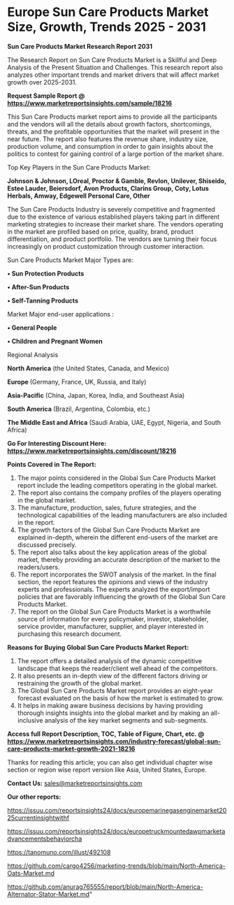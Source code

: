 # Europe Sun Care Products Market Size, Growth, Trends 2025 - 2031

<strong>Sun Care Products Market Research Report 2031</strong>

The Research Report on Sun Care Products Market is a Skillful and Deep Analysis of the Present Situation and Challenges. This research report also analyzes other important trends and market drivers that will affect market growth over 2025-2031.

<strong>Request Sample Report @ <a href=https://www.marketreportsinsights.com/sample/18216>https://www.marketreportsinsights.com/sample/18216</a></strong>

This Sun Care Products market report aims to provide all the participants and the vendors will all the details about growth factors, shortcomings, threats, and the profitable opportunities that the market will present in the near future. The report also features the revenue share, industry size, production volume, and consumption in order to gain insights about the politics to contest for gaining control of a large portion of the market share.

Top Key Players in the Sun Care Products Market:

<strong>Johnson & Johnson, LOreal, Proctor & Gamble, Revlon, Unilever, Shiseido, Estee Lauder, Beiersdorf, Avon Products, Clarins Group, Coty, Lotus Herbals, Amway, Edgewell Personal Care, Other</strong>

The Sun Care Products Industry is severely competitive and fragmented due to the existence of various established players taking part in different marketing strategies to increase their market share. The vendors operating in the market are profiled based on price, quality, brand, product differentiation, and product portfolio. The vendors are turning their focus increasingly on product customization through customer interaction.

Sun Care Products Market Major Types are:

<strong>• Sun Protection Products

• After-Sun Products

• Self-Tanning Products</strong>

Market Major end-user applications :

<strong>• General People

• Children and Pregnant Women</strong>

Regional Analysis

</u><strong><b>North America</b></strong> (the United States, Canada, and Mexico)

<strong><b>Europe </b></strong>(Germany, France, UK, Russia, and Italy)

<strong><b>Asia-Pacific</b></strong> (China, Japan, Korea, India, and Southeast Asia)

<strong><b>South America</b></strong> (Brazil, Argentina, Colombia, etc.)

<strong><b>The Middle East and Africa</b></strong> (Saudi Arabia, UAE, Egypt, Nigeria, and South Africa)

<strong>Go For Interesting Discount Here: <a href=https://www.marketreportsinsights.com/discount/18216>https://www.marketreportsinsights.com/discount/18216</a></strong>

<strong>Points Covered in The Report:</strong>
<ol>
  <li>The major points considered in the Global Sun Care Products Market report include the leading competitors operating in the global market.</li>
  <li>The report also contains the company profiles of the players operating in the global market.</li>
  <li>The manufacture, production, sales, future strategies, and the technological capabilities of the leading manufacturers are also included in the report.</li>
  <li>The growth factors of the Global Sun Care Products Market are explained in-depth, wherein the different end-users of the market are discussed precisely.</li>
  <li>The report also talks about the key application areas of the global market, thereby providing an accurate description of the market to the readers/users.</li>
  <li>The report incorporates the SWOT analysis of the market. In the final section, the report features the opinions and views of the industry experts and professionals. The experts analyzed the export/import policies that are favorably influencing the growth of the Global Sun Care Products Market.</li>
  <li>The report on the Global Sun Care Products Market is a worthwhile source of information for every policymaker, investor, stakeholder, service provider, manufacturer, supplier, and player interested in purchasing this research document.</li>
</ol>
<strong>Reasons for Buying Global Sun Care Products Market Report:</strong>

<ol>
  <li>The report offers a detailed analysis of the dynamic competitive landscape that keeps the reader/client well ahead of the competitors.</li>
  <li>It also presents an in-depth view of the different factors driving or restraining the growth of the global market.</li>
  <li>The Global Sun Care Products Market report provides an eight-year forecast evaluated on the basis of how the market is estimated to grow.</li>
  <li>It helps in making aware business decisions by having providing thorough insights insights into the global market and by making an all-inclusive analysis of the key market segments and sub-segments.</li>
</ol>
<strong>Access full Report Description, TOC, Table of Figure, Chart, etc. @ <a href=https://www.marketreportsinsights.com/industry-forecast/global-sun-care-products-market-growth-2021-18216>https://www.marketreportsinsights.com/industry-forecast/global-sun-care-products-market-growth-2021-18216</a></strong>


Thanks for reading this article; you can also get individual chapter wise section or region wise report version like Asia, United States, Europe.

<strong>Contact Us:</strong>
sales@marketreportsinsights.com

<strong>Our other reports:</strong>

<a href=https://issuu.com/reportsinsights24/docs/europemarinegasenginemarket2025currentinsightwithf>https://issuu.com/reportsinsights24/docs/europemarinegasenginemarket2025currentinsightwithf</a>

<a href=https://issuu.com/reportsinsights24/docs/europetruckmountedawpmarketadvancementsbehaviorcha>https://issuu.com/reportsinsights24/docs/europetruckmountedawpmarketadvancementsbehaviorcha</a>

<a href=https://tanomuno.com/illust/492108>https://tanomuno.com/illust/492108</a>

<a href=https://github.com/cargo4256/marketing-trends/blob/main/North-America-Oats-Market.md>https://github.com/cargo4256/marketing-trends/blob/main/North-America-Oats-Market.md</a>

<a href=https://github.com/anurag765555/report/blob/main/North-America-Alternator-Stator-Market.md>https://github.com/anurag765555/report/blob/main/North-America-Alternator-Stator-Market.md</a>"
